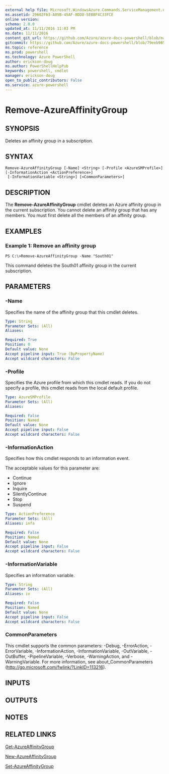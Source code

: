 ```yaml
---
external help file: Microsoft.WindowsAzure.Commands.ServiceManagement.dll-Help.xml
ms.assetid: 29602F63-A05B-45AF-8DD8-5EBBF4C33FCE
online version: 
schema: 2.0.0
updated_at: 11/11/2016 11:03 PM
ms.date: 11/11/2016
content_git_url: https://github.com/Azure/azure-docs-powershell/blob/master/azureps-cmdlets-docs/ServiceManagement/Azure.Service/v3.1.0/Remove-AzureAffinityGroup.md
gitcommit: https://github.com/Azure/azure-docs-powershell/blob/79eeb985ea480979357fb4695832a0c3d29a48bf/azureps-cmdlets-docs/ServiceManagement/Azure.Service/v3.1.0/Remove-AzureAffinityGroup.md
ms.topic: reference
ms.prod: powershell
ms.technology: Azure PowerShell
author: erickson-doug
ms.author: PowerShellHelpPub
keywords: powershell, cmdlet
manager: erickson-doug
open_to_public_contributors: False
ms.service: azure-powershell
---
```


# Remove-AzureAffinityGroup

## SYNOPSIS
Deletes an affinity group in a subscription.

## SYNTAX

```
Remove-AzureAffinityGroup [-Name] <String> [-Profile <AzureSMProfile>] [-InformationAction <ActionPreference>]
 [-InformationVariable <String>] [<CommonParameters>]
```

## DESCRIPTION
The **Remove-AzureAffinityGroup** cmdlet deletes an Azure affinity group in the current subscription.
You cannot delete an affinity group that has any members.
You must first delete all the members of an affinity group.

## EXAMPLES

### Example 1: Remove an affinity group
```
PS C:\>Remove-AzureAffinityGroup -Name "South01"
```

This command deletes the South01 affinity group in the current subscription.

## PARAMETERS

### -Name
Specifies the name of the affinity group that this cmdlet deletes.

```yaml
Type: String
Parameter Sets: (All)
Aliases: 

Required: True
Position: 0
Default value: None
Accept pipeline input: True (ByPropertyName)
Accept wildcard characters: False
```

### -Profile
Specifies the Azure profile from which this cmdlet reads.
If you do not specify a profile, this cmdlet reads from the local default profile.

```yaml
Type: AzureSMProfile
Parameter Sets: (All)
Aliases: 

Required: False
Position: Named
Default value: None
Accept pipeline input: False
Accept wildcard characters: False
```

### -InformationAction
Specifies how this cmdlet responds to an information event.

The acceptable values for this parameter are:

- Continue
- Ignore
- Inquire
- SilentlyContinue
- Stop
- Suspend

```yaml
Type: ActionPreference
Parameter Sets: (All)
Aliases: infa

Required: False
Position: Named
Default value: None
Accept pipeline input: False
Accept wildcard characters: False
```

### -InformationVariable
Specifies an information variable.

```yaml
Type: String
Parameter Sets: (All)
Aliases: iv

Required: False
Position: Named
Default value: None
Accept pipeline input: False
Accept wildcard characters: False
```

### CommonParameters
This cmdlet supports the common parameters: -Debug, -ErrorAction, -ErrorVariable, -InformationAction, -InformationVariable, -OutVariable, -OutBuffer, -PipelineVariable, -Verbose, -WarningAction, and -WarningVariable. For more information, see about_CommonParameters (http://go.microsoft.com/fwlink/?LinkID=113216).

## INPUTS

## OUTPUTS

## NOTES

## RELATED LINKS

[Get-AzureAffinityGroup](xref:ServiceManagement/Azure.Service/v3.1.0/Get-AzureAffinityGroup.md)

[New-AzureAffinityGroup](xref:ServiceManagement/Azure.Service/v3.1.0/New-AzureAffinityGroup.md)

[Set-AzureAffinityGroup](xref:ServiceManagement/Azure.Service/v3.1.0/Set-AzureAffinityGroup.md)


